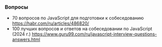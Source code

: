
### Вопросы

- 70 вопросов по JavaScript для подготовки к собеседованию https://habr.com/ru/articles/486820/
- 100 лучших вопросов и ответов на собеседовании по JavaScript (2024 г.) https://www.guru99.com/ru/javascript-interview-questions-answers.html
